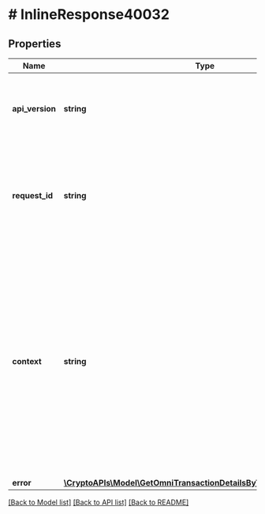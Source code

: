 # # InlineResponse40032

## Properties

Name | Type | Description | Notes
------------ | ------------- | ------------- | -------------
**api_version** | **string** | Specifies the version of the API that incorporates this endpoint. |
**request_id** | **string** | Defines the ID of the request. The &#x60;requestId&#x60; is generated by Crypto APIs and it&#39;s unique for every request. |
**context** | **string** | In batch situations the user can use the context to correlate responses with requests. This property is present regardless of whether the response was successful or returned as an error. &#x60;context&#x60; is specified by the user. | [optional]
**error** | [**\CryptoAPIs\Model\GetOmniTransactionDetailsByTransactionIDTxidE400**](GetOmniTransactionDetailsByTransactionIDTxidE400.md) |  |

[[Back to Model list]](../../README.md#models) [[Back to API list]](../../README.md#endpoints) [[Back to README]](../../README.md)
